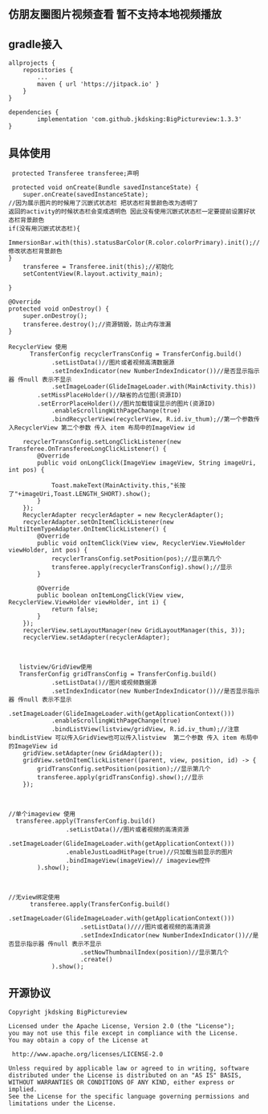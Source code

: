 ## 仿朋友圈图片视频查看 暂不支持本地视频播放

## gradle接入

	allprojects {
		repositories {
			...
			maven { url 'https://jitpack.io' }
		}
	}
	
	dependencies {
	        implementation 'com.github.jkdsking:BigPictureview:1.3.3'
	}
 ## 具体使用
     protected Transferee transferee;声明
     
     protected void onCreate(Bundle savedInstanceState) {
        super.onCreate(savedInstanceState);
	//因为展示图片的时候用了沉嵌式状态栏 把状态栏背景颜色改为透明了
	返回的activity的时候状态栏会变成透明色 因此没有使用沉嵌式状态栏一定要提前设置好状态栏背景颜色
	if(没有用沉嵌式状态栏){
	  ImmersionBar.with(this).statusBarColor(R.color.colorPrimary).init();//修改状态栏背景颜色
	}
        transferee = Transferee.init(this);//初始化
        setContentView(R.layout.activity_main);

    }
   
    @Override
    protected void onDestroy() {
        super.onDestroy();
        transferee.destroy();//资源销毁，防止内存泄漏
    }
    
    RecyclerView 使用
          TransferConfig recyclerTransConfig = TransferConfig.build()
                .setListData()//图片或者视频高清数据源
                .setIndexIndicator(new NumberIndexIndicator())//是否显示指示器 传null 表示不显示
                .setImageLoader(GlideImageLoader.with(MainActivity.this))
		    .setMissPlaceHolder()//缺省的占位图(资源ID)
		    .setErrorPlaceHolder()//图片加载错误显示的图片(资源ID)
                .enableScrollingWithPageChange(true)
                .bindRecyclerView(recyclerView, R.id.iv_thum);//第一个参数传入RecyclerView 第二个参数 传入 item 布局中的ImageView id

        recyclerTransConfig.setLongClickListener(new Transferee.OnTransfereeLongClickListener() {
            @Override
            public void onLongClick(ImageView imageView, String imageUri, int pos) {

                Toast.makeText(MainActivity.this,"长按了"+imageUri,Toast.LENGTH_SHORT).show();
            }
        });
        RecyclerAdapter recyclerAdapter = new RecyclerAdapter();
        recyclerAdapter.setOnItemClickListener(new MultiItemTypeAdapter.OnItemClickListener() {
            @Override
            public void onItemClick(View view, RecyclerView.ViewHolder viewHolder, int pos) {
                recyclerTransConfig.setPosition(pos);//显示第几个
                transferee.apply(recyclerTransConfig).show();//显示
            }

            @Override
            public boolean onItemLongClick(View view, RecyclerView.ViewHolder viewHolder, int i) {
                return false;
            }
        });
        recyclerView.setLayoutManager(new GridLayoutManager(this, 3));
        recyclerView.setAdapter(recyclerAdapter);
    
       
       
       listview/GridView使用
       TransferConfig gridTransConfig = TransferConfig.build()
                .setListData()//图片或视频数据源
                .setIndexIndicator(new NumberIndexIndicator())//是否显示指示器 传null 表示不显示
                .setImageLoader(GlideImageLoader.with(getApplicationContext()))
                .enableScrollingWithPageChange(true)
                .bindListView(listview/gridView, R.id.iv_thum);//注意 bindListView 可以传入GridView也可以传入listview  第二个参数 传入 item 布局中的ImageView id
        gridView.setAdapter(new GridAdapter());
        gridView.setOnItemClickListener((parent, view, position, id) -> {
            gridTransConfig.setPosition(position);//显示第几个
            transferee.apply(gridTransConfig).show();//显示
        });
	
	
	
	//单个imageview 使用
	  transferee.apply(TransferConfig.build()
                    .setListData()//图片或者视频的高清资源
                    .setImageLoader(GlideImageLoader.with(getApplicationContext()))
                    .enableJustLoadHitPage(true)//只加载当前显示的图片
                    .bindImageView(imageView)// imageview控件
            ).show();
	
	
	
	//无view绑定使用
	      transferee.apply(TransferConfig.build()
                        .setImageLoader(GlideImageLoader.with(getApplicationContext()))
                        .setListData()////图片或者视频的高清资源
                        .setIndexIndicator(new NumberIndexIndicator())//是否显示指示器 传null 表示不显示
                        .setNowThumbnailIndex(position)//显示第几个
                        .create()
                ).show();
	
	
    
    



## 开源协议
```
Copyright jkdsking BigPictureview

Licensed under the Apache License, Version 2.0 (the "License");
you may not use this file except in compliance with the License.
You may obtain a copy of the License at

 http://www.apache.org/licenses/LICENSE-2.0

Unless required by applicable law or agreed to in writing, software
distributed under the License is distributed on an "AS IS" BASIS,
WITHOUT WARRANTIES OR CONDITIONS OF ANY KIND, either express or implied.
See the License for the specific language governing permissions and
limitations under the License.
```        
